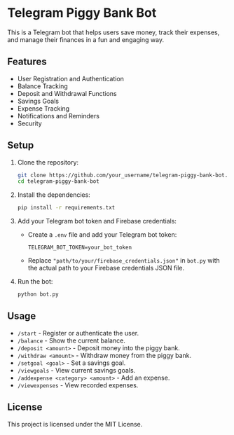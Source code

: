 # Telegram Piggy Bank Bot

This is a Telegram bot that helps users save money, track their expenses, and manage their finances in a fun and engaging way.

## Features

- User Registration and Authentication
- Balance Tracking
- Deposit and Withdrawal Functions
- Savings Goals
- Expense Tracking
- Notifications and Reminders
- Security

## Setup

1. Clone the repository:

   ```sh
   git clone https://github.com/your_username/telegram-piggy-bank-bot.git
   cd telegram-piggy-bank-bot
   ```

2. Install the dependencies:

   ```sh
   pip install -r requirements.txt
   ```

3. Add your Telegram bot token and Firebase credentials:

   - Create a `.env` file and add your Telegram bot token:

     ```plaintext
     TELEGRAM_BOT_TOKEN=your_bot_token
     ```

   - Replace `"path/to/your/firebase_credentials.json"` in `bot.py` with the actual path to your Firebase credentials JSON file.

4. Run the bot:

   ```sh
   python bot.py
   ```

## Usage

- `/start` - Register or authenticate the user.
- `/balance` - Show the current balance.
- `/deposit <amount>` - Deposit money into the piggy bank.
- `/withdraw <amount>` - Withdraw money from the piggy bank.
- `/setgoal <goal>` - Set a savings goal.
- `/viewgoals` - View current savings goals.
- `/addexpense <category> <amount>` - Add an expense.
- `/viewexpenses` - View recorded expenses.

## License

This project is licensed under the MIT License.
